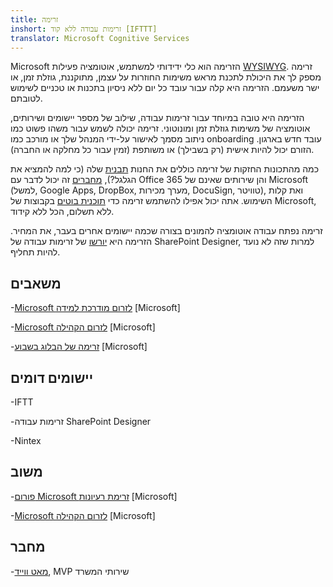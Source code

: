 ```yaml
---
title: זרימה
inshort: זרימות עבודה ללא קוד [IFTTT]
translator: Microsoft Cognitive Services
---
```



Microsoft הזרימה הוא כלי ידידותי למשתמש, אוטומציה פעילות [WYSIWYG](https://en.wikipedia.org/wiki/WYSIWYG). זרימה מספק לך את היכולת לתכנת מראש משימות החוזרות על עצמן, מתוקננת, גוזלת זמן, או ישר משעמם. הזרימה היא קלה עבור עובד כל יום ללא ניסיון בתכנות או טכניים לשימוש לטובתם.

הזרימה היא טובה במיוחד עבור זרימות עבודה, שילוב של מספר יישומים ושירותים, אוטומציה של משימות גוזלת זמן ומונוטוני. זרימה יכולה לשמש עבור משהו פשוט כמו ניתוב מסמך לאישור על-ידי המנהל שלך או מורכב כמו onboarding עובד חדש בארגון. הזורם יכול להיות אישית (רק בשבילך) או משותפת (זמין עבור כל מחלקה או החברה).

כמה מהתכונות החזקות של זרימה כוללים את החנות [תבנית](https://flow.microsoft.com/en-us/templates/) שלה (כי למה להמציא את הגלגל?), [מחברים](https://flow.microsoft.com/en-us/connectors/) זה יכול לדבר עם Office 365 והן שירותים שאינם של Microsoft (למשל, Google Apps, DropBox, מערך מכירות, DocuSign, טוויטר), ואת קלות השימוש. אתה יכול אפילו להשתמש זרימה כדי [תוכנית בוטים](https://blog.getbizzy.io/introducing-bizzy-templates-b191b38d2370) בקבוצות של Microsoft, ללא תשלום, הכל ללא קידוד.

זרימה נפתח עבודה אוטומציה להמונים בצורה שכמה יישומים אחרים בעבר, את המחיר. הזרימה היא [יורשו](https://docs.microsoft.com/en-us/flow/frequently-asked-questions) של זרימות עבודה של SharePoint Designer, למרות שזה לא נועד להיות תחליף.

משאבים
---------

-[Microsoft לזרום מודרכת למידה](https://docs.microsoft.com/en-us/flow/guided-learning/)
    \[Microsoft\]

-[Microsoft לזרום הקהילה](https://powerusers.microsoft.com/t5/Microsoft-Flow-Community/ct-p/FlowCommunity)
    \[Microsoft\]

-[זרימה של הבלוג בשבוע](https://flow.microsoft.com/en-us/blog/category/flow-of-the-week/)
    \[Microsoft\]

יישומים דומים
--------------------

-IFTT

-זרימות עבודה SharePoint Designer

-Nintex

משוב
--------------------

-[פורום Microsoft זרימת רעיונות](https://powerusers.microsoft.com/t5/Flow-Ideas/idb-p/FlowIdeas)
    \[Microsoft\]

-[Microsoft לזרום הקהילה](https://powerusers.microsoft.com/t5/Microsoft-Flow-Community/ct-p/FlowCommunity)
    \[Microsoft\]

מחבר
---------

-[מאט ווייד](https://www.linkedin.com/in/thatmattwade/), MVP שירותי המשרד


